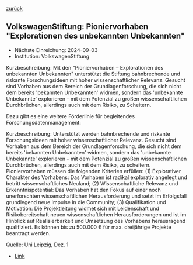[zurück](/funding/)

## VolkswagenStiftung: Pioniervorhaben "Explorationen des unbekannten Unbekannten"

* Nächste Einreichung: 2024-09-03
* Institution: VolkswagenStiftung

Kurzbeschreibung: Mit den "Pioniervorhaben – Explorationen des unbekannten Unbekannten" unterstützt die Stiftung bahnbrechende und riskante Forschungsideen mit hoher wissenschaftlicher Relevanz. Gesucht sind Vorhaben aus dem Bereich der Grundlagenforschung, die sich nicht dem bereits 'bekannten Unbekannten' widmen, sondern das 'unbekannte Unbekannte' explorieren - mit dem Potenzial zu großen wissenschaftlichen Durchbrüchen, allerdings auch mit dem Risiko, zu Scheitern.

Dazu gibt es eine weitere Förderlinie für begleitendes Forschungsdatenmanagement:

Kurzbeschreibung: Unterstützt werden bahnbrechende und riskante Forschungsideen mit hoher wissenschaftlicher Relevanz. Gesucht sind Vorhaben aus dem Bereich der Grundlagenforschung, die sich nicht dem bereits 'bekannten Unbekannten' widmen, sondern das 'unbekannte Unbekannte' explorieren - mit dem Potenzial zu großen wissenschaftlichen Durchbrüchen, allerdings auch mit dem Risiko, zu scheitern. Pioniervorhaben müssen die folgenden Kriterien erfüllen: (1) Explorativer Charakter des Vorhabens: Das Vorhaben ist radikal explorativ angelegt und betritt wissenschaftliches Neuland; (2) Wissenschaftliche Relevanz und Erkenntnispotential: Das Vorhaben hat den Fokus auf einer noch unerforschten wissenschaftlichen Herausforderung und setzt im Erfolgsfall grundlegend neue Impulse in die Community; (3) Qualifikation und Motivation: Die Projektleitung widmet sich mit Leidenschaft und Risikobereitschaft neuen wissenschaftlichen Herausforderungen und ist im Hinblick auf Realisierbarkeit und Umsetzung des Vorhabens herausragend qualifiziert. Es können bis zu 500.000 € für max. dreijährige Projekte beantragt werden.

Quelle: Uni Leipzig, Dez. 1

* [Link](https://www.volkswagenstiftung.de/de/foerderung/foerderangebot/pioniervorhaben-explorationen-des-unbekannten-unbekannten)